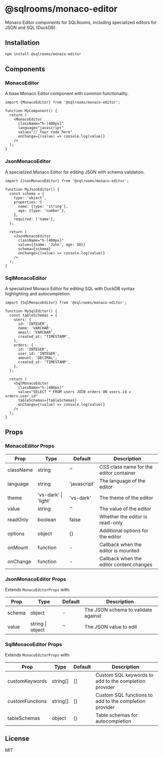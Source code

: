 # @sqlrooms/monaco-editor

Monaco Editor components for SQLRooms, including specialized editors for JSON and SQL (DuckDB).

## Installation

```bash
npm install @sqlrooms/monaco-editor
```

## Components

### MonacoEditor

A base Monaco Editor component with common functionality.

```tsx
import {MonacoEditor} from '@sqlrooms/monaco-editor';

function MyComponent() {
  return (
    <MonacoEditor
      className="h-[400px]"
      language="javascript"
      value="// Your code here"
      onChange={(value) => console.log(value)}
    />
  );
}
```

### JsonMonacoEditor

A specialized Monaco Editor for editing JSON with schema validation.

```tsx
import {JsonMonacoEditor} from '@sqlrooms/monaco-editor';

function MyJsonEditor() {
  const schema = {
    type: 'object',
    properties: {
      name: {type: 'string'},
      age: {type: 'number'},
    },
    required: ['name'],
  };

  return (
    <JsonMonacoEditor
      className="h-[400px]"
      value={{name: 'John', age: 30}}
      schema={schema}
      onChange={(value) => console.log(value)}
    />
  );
}
```

### SqlMonacoEditor

A specialized Monaco Editor for editing SQL with DuckDB syntax highlighting and autocompletion.

```tsx
import {SqlMonacoEditor} from '@sqlrooms/monaco-editor';

function MySqlEditor() {
  const tableSchemas = {
    users: {
      id: 'INTEGER',
      name: 'VARCHAR',
      email: 'VARCHAR',
      created_at: 'TIMESTAMP',
    },
    orders: {
      id: 'INTEGER',
      user_id: 'INTEGER',
      amount: 'DECIMAL',
      created_at: 'TIMESTAMP',
    },
  };

  return (
    <SqlMonacoEditor
      className="h-[400px]"
      value="SELECT * FROM users JOIN orders ON users.id = orders.user_id"
      tableSchemas={tableSchemas}
      onChange={(value) => console.log(value)}
    />
  );
}
```

## Props

### MonacoEditor Props

| Prop      | Type                 | Default      | Description                              |
| --------- | -------------------- | ------------ | ---------------------------------------- |
| className | string               | ''           | CSS class name for the editor container  |
| language  | string               | 'javascript' | The language of the editor               |
| theme     | 'vs-dark' \| 'light' | 'vs-dark'    | The theme of the editor                  |
| value     | string               | ''           | The value of the editor                  |
| readOnly  | boolean              | false        | Whether the editor is read-only          |
| options   | object               | {}           | Additional options for the editor        |
| onMount   | function             | -            | Callback when the editor is mounted      |
| onChange  | function             | -            | Callback when the editor content changes |

### JsonMonacoEditor Props

Extends `MonacoEditorProps` with:

| Prop   | Type             | Default | Description                         |
| ------ | ---------------- | ------- | ----------------------------------- |
| schema | object           | -       | The JSON schema to validate against |
| value  | string \| object | ''      | The JSON value to edit              |

### SqlMonacoEditor Props

Extends `MonacoEditorProps` with:

| Prop            | Type     | Default | Description                                            |
| --------------- | -------- | ------- | ------------------------------------------------------ |
| customKeywords  | string[] | []      | Custom SQL keywords to add to the completion provider  |
| customFunctions | string[] | []      | Custom SQL functions to add to the completion provider |
| tableSchemas    | object   | {}      | Table schemas for autocompletion                       |

## License

MIT

